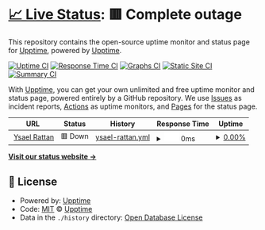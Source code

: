 # [📈 Live Status](https://demo.upptime.js.org): <!--live status--> **🟥 Complete outage**

This repository contains the open-source uptime monitor and status page for [Upptime](https://upptime.js.org), powered by [Upptime](https://github.com/upptime/upptime).

[![Uptime CI](https://github.com/felixalguzman/status_ysaelrattan/workflows/Uptime%20CI/badge.svg)](https://github.com/felixalguzman/status_ysaelrattan/actions?query=workflow%3A%22Uptime+CI%22)
[![Response Time CI](https://github.com/felixalguzman/status_ysaelrattan/workflows/Response%20Time%20CI/badge.svg)](https://github.com/felixalguzman/status_ysaelrattan/actions?query=workflow%3A%22Response+Time+CI%22)
[![Graphs CI](https://github.com/felixalguzman/status_ysaelrattan/workflows/Graphs%20CI/badge.svg)](https://github.com/felixalguzman/status_ysaelrattan/actions?query=workflow%3A%22Graphs+CI%22)
[![Static Site CI](https://github.com/felixalguzman/status_ysaelrattan/workflows/Static%20Site%20CI/badge.svg)](https://github.com/felixalguzman/status_ysaelrattan/actions?query=workflow%3A%22Static+Site+CI%22)
[![Summary CI](https://github.com/felixalguzman/status_ysaelrattan/workflows/Summary%20CI/badge.svg)](https://github.com/felixalguzman/status_ysaelrattan/actions?query=workflow%3A%22Summary+CI%22)

With [Upptime](https://upptime.js.org), you can get your own unlimited and free uptime monitor and status page, powered entirely by a GitHub repository. We use [Issues](https://github.com/upptime/upptime/issues) as incident reports, [Actions](https://github.com/felixalguzman/status_ysaelrattan/actions) as uptime monitors, and [Pages](https://demo.upptime.js.org) for the status page.

<!--start: status pages-->
<!-- This summary is generated by Upptime (https://github.com/upptime/upptime) -->
<!-- Do not edit this manually, your changes will be overwritten -->
<!-- prettier-ignore -->
| URL | Status | History | Response Time | Uptime |
| --- | ------ | ------- | ------------- | ------ |
| <img alt="" src="https://favicons.githubusercontent.com/ysaelrattan.com" height="13"> [Ysael Rattan](https://ysaelrattan.com) | 🟥 Down | [ysael-rattan.yml](https://github.com/felixalguzman/status_ysaelrattan/commits/HEAD/history/ysael-rattan.yml) | <details><summary><img alt="Response time graph" src="./graphs/ysael-rattan/response-time-week.png" height="20"> 0ms</summary><br><a href="https://felixalguzman.github.io/status_ysaelrattan/history/ysael-rattan"><img alt="Response time 968" src="https://img.shields.io/endpoint?url=https%3A%2F%2Fraw.githubusercontent.com%2Ffelixalguzman%2Fstatus_ysaelrattan%2FHEAD%2Fapi%2Fysael-rattan%2Fresponse-time.json"></a><br><a href="https://felixalguzman.github.io/status_ysaelrattan/history/ysael-rattan"><img alt="24-hour response time 0" src="https://img.shields.io/endpoint?url=https%3A%2F%2Fraw.githubusercontent.com%2Ffelixalguzman%2Fstatus_ysaelrattan%2FHEAD%2Fapi%2Fysael-rattan%2Fresponse-time-day.json"></a><br><a href="https://felixalguzman.github.io/status_ysaelrattan/history/ysael-rattan"><img alt="7-day response time 0" src="https://img.shields.io/endpoint?url=https%3A%2F%2Fraw.githubusercontent.com%2Ffelixalguzman%2Fstatus_ysaelrattan%2FHEAD%2Fapi%2Fysael-rattan%2Fresponse-time-week.json"></a><br><a href="https://felixalguzman.github.io/status_ysaelrattan/history/ysael-rattan"><img alt="30-day response time 0" src="https://img.shields.io/endpoint?url=https%3A%2F%2Fraw.githubusercontent.com%2Ffelixalguzman%2Fstatus_ysaelrattan%2FHEAD%2Fapi%2Fysael-rattan%2Fresponse-time-month.json"></a><br><a href="https://felixalguzman.github.io/status_ysaelrattan/history/ysael-rattan"><img alt="1-year response time 968" src="https://img.shields.io/endpoint?url=https%3A%2F%2Fraw.githubusercontent.com%2Ffelixalguzman%2Fstatus_ysaelrattan%2FHEAD%2Fapi%2Fysael-rattan%2Fresponse-time-year.json"></a></details> | <details><summary><a href="https://felixalguzman.github.io/status_ysaelrattan/history/ysael-rattan">0.00%</a></summary><a href="https://felixalguzman.github.io/status_ysaelrattan/history/ysael-rattan"><img alt="All-time uptime 13.62%" src="https://img.shields.io/endpoint?url=https%3A%2F%2Fraw.githubusercontent.com%2Ffelixalguzman%2Fstatus_ysaelrattan%2FHEAD%2Fapi%2Fysael-rattan%2Fuptime.json"></a><br><a href="https://felixalguzman.github.io/status_ysaelrattan/history/ysael-rattan"><img alt="24-hour uptime 0.00%" src="https://img.shields.io/endpoint?url=https%3A%2F%2Fraw.githubusercontent.com%2Ffelixalguzman%2Fstatus_ysaelrattan%2FHEAD%2Fapi%2Fysael-rattan%2Fuptime-day.json"></a><br><a href="https://felixalguzman.github.io/status_ysaelrattan/history/ysael-rattan"><img alt="7-day uptime 0.00%" src="https://img.shields.io/endpoint?url=https%3A%2F%2Fraw.githubusercontent.com%2Ffelixalguzman%2Fstatus_ysaelrattan%2FHEAD%2Fapi%2Fysael-rattan%2Fuptime-week.json"></a><br><a href="https://felixalguzman.github.io/status_ysaelrattan/history/ysael-rattan"><img alt="30-day uptime 0.00%" src="https://img.shields.io/endpoint?url=https%3A%2F%2Fraw.githubusercontent.com%2Ffelixalguzman%2Fstatus_ysaelrattan%2FHEAD%2Fapi%2Fysael-rattan%2Fuptime-month.json"></a><br><a href="https://felixalguzman.github.io/status_ysaelrattan/history/ysael-rattan"><img alt="1-year uptime 13.62%" src="https://img.shields.io/endpoint?url=https%3A%2F%2Fraw.githubusercontent.com%2Ffelixalguzman%2Fstatus_ysaelrattan%2FHEAD%2Fapi%2Fysael-rattan%2Fuptime-year.json"></a></details>

<!--end: status pages-->

[**Visit our status website →**](https://demo.upptime.js.org)

## 📄 License

- Powered by: [Upptime](https://github.com/upptime/upptime)
- Code: [MIT](./LICENSE) © [Upptime](https://upptime.js.org)
- Data in the `./history` directory: [Open Database License](https://opendatacommons.org/licenses/odbl/1-0/)
